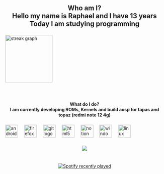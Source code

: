 <br clear="both">

<h2 align="center">Who am I?<br>Hello my name is Raphael and I have 13 years Today I am studying programming</h2>

###

<div align="left">
  <img src="https://streak-stats.demolab.com?user=Skykkj&locale=en&mode=weekly&theme=nightowl&hide_border=false&border_radius=5&order=3" height="150" alt="streak graph"  />
</div>

###

<br clear="both">

<h4 align="center">What do I do?<br>I am currently developing ROMs, Kernels and build aosp for tapas and topaz (redmi note 12 4g)</h4>

###

<div align="left">
  <img src="https://cdn.jsdelivr.net/gh/devicons/devicon/icons/android/android-original.svg" height="40" alt="android logo"  />
  <img width="12" />
  <img src="https://cdn.jsdelivr.net/gh/devicons/devicon/icons/firefox/firefox-original.svg" height="40" alt="firefox logo"  />
  <img width="12" />
  <img src="https://cdn.jsdelivr.net/gh/devicons/devicon/icons/git/git-original.svg" height="40" alt="git logo"  />
  <img width="12" />
  <img src="https://cdn.jsdelivr.net/gh/devicons/devicon/icons/html5/html5-original.svg" height="40" alt="html5 logo"  />
  <img width="12" />
  <img src="https://cdn.jsdelivr.net/gh/devicons/devicon/icons/notion/notion-original.svg" height="40" alt="notion logo"  />
  <img width="12" />
  <img src="https://cdn.jsdelivr.net/gh/devicons/devicon/icons/windows8/windows8-original.svg" height="40" alt="windows8 logo"  />
  <img width="12" />
  <img src="https://cdn.jsdelivr.net/gh/devicons/devicon/icons/linux/linux-original.svg" height="40" alt="linux logo"  />
</div>

###

<div align="center">
  <img src="https://visitor-badge.laobi.icu/badge?page_id=Skykkj.Skykkj&"  />
</div>

###

<br clear="both">

<div align="center">
  <a href="https://open.spotify.com/user/31cv4zvjdpwyl3yvjlotrortlkpa">
    <img src="https://spotify-recently-played-readme.vercel.app/api?user=31cv4zvjdpwyl3yvjlotrortlkpa&count=5&unique=true" alt="Spotify recently played"  />
  </a>
</div>
